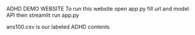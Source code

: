 ADHD DEMO WEBSITE
To run this website
open app.py fill url and model API
then
streamlit run app.py


ans100.csv is our labeled ADHD contents
